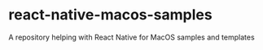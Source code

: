 # react-native-macos-samples
A repository helping with React Native for MacOS samples and templates
